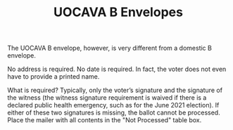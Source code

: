 ﻿---
layout: slide
title: "UOCAVA B Envelopes"
---

The UOCAVA B envelope, however, is very different from a domestic B envelope.

No address is required.  No date is required.  In fact, the voter does not even have to provide a printed name.

What is required?  Typically, only the voter’s signature and the signature of the witness (the witness signature requirement is waived if there is a declared public health emergency, such as for the June 2021 election).  If either of these two signatures is missing, the ballot cannot be processed.   Place the mailer with all contents in the "Not Processed" table box.  


